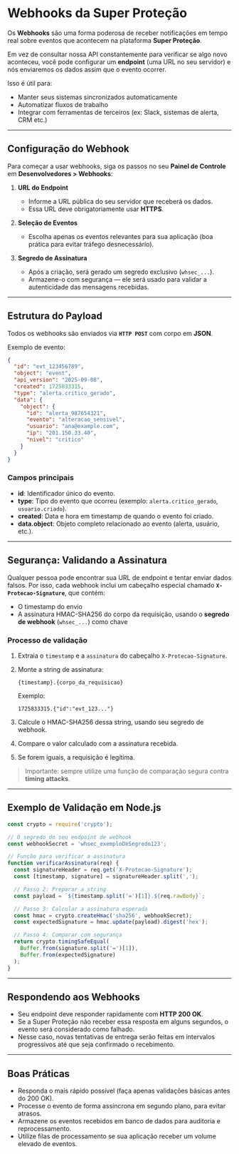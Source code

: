 # Webhooks da Super Proteção

Os **Webhooks** são uma forma poderosa de receber notificações em tempo real sobre eventos que acontecem na plataforma **Super Proteção**.  

Em vez de consultar nossa API constantemente para verificar se algo novo aconteceu, você pode configurar um **endpoint** (uma URL no seu servidor) e nós enviaremos os dados assim que o evento ocorrer.  

Isso é útil para:  
- Manter seus sistemas sincronizados automaticamente  
- Automatizar fluxos de trabalho  
- Integrar com ferramentas de terceiros (ex: Slack, sistemas de alerta, CRM etc.)  

---

## Configuração do Webhook

Para começar a usar webhooks, siga os passos no seu **Painel de Controle** em **Desenvolvedores > Webhooks**:

1. **URL do Endpoint**  
   - Informe a URL pública do seu servidor que receberá os dados.  
   - Essa URL deve obrigatoriamente usar **HTTPS**.  

2. **Seleção de Eventos**  
   - Escolha apenas os eventos relevantes para sua aplicação (boa prática para evitar tráfego desnecessário).  

3. **Segredo de Assinatura**  
   - Após a criação, será gerado um segredo exclusivo (`whsec_...`).  
   - Armazene-o com segurança — ele será usado para validar a autenticidade das mensagens recebidas.  

---

## Estrutura do Payload

Todos os webhooks são enviados via **`HTTP POST`** com corpo em **JSON**.  

Exemplo de evento:

```json
{
  "id": "evt_123456789",
  "object": "event",
  "api_version": "2025-09-08",
  "created": 1725833315,
  "type": "alerta.critico_gerado",
  "data": {
    "object": {
      "id": "alerta_987654321",
      "evento": "alteracao_sensivel",
      "usuario": "ana@example.com",
      "ip": "201.150.33.40",
      "nivel": "critico"
    }
  }
}
````

### Campos principais

* **id**: Identificador único do evento.
* **type**: Tipo do evento que ocorreu (exemplo: `alerta.critico_gerado`, `usuario.criado`).
* **created**: Data e hora em timestamp de quando o evento foi criado.
* **data.object**: Objeto completo relacionado ao evento (alerta, usuário, etc.).

---

## Segurança: Validando a Assinatura

Qualquer pessoa pode encontrar sua URL de endpoint e tentar enviar dados falsos.
Por isso, cada webhook inclui um cabeçalho especial chamado **`X-Protecao-Signature`**, que contém:

* O timestamp do envio
* A assinatura HMAC-SHA256 do corpo da requisição, usando o **segredo de webhook** (`whsec_...`) como chave

### Processo de validação

1. Extraia o `timestamp` e a `assinatura` do cabeçalho `X-Protecao-Signature`.
2. Monte a string de assinatura:

   ```
   {timestamp}.{corpo_da_requisicao}
   ```

   Exemplo:

   ```
   1725833315.{"id":"evt_123..."}
   ```
3. Calcule o HMAC-SHA256 dessa string, usando seu segredo de webhook.
4. Compare o valor calculado com a assinatura recebida.
5. Se forem iguais, a requisição é legítima.

> Importante: sempre utilize uma função de comparação segura contra **timing attacks**.

---

## Exemplo de Validação em Node.js

```js
const crypto = require('crypto');

// O segredo do seu endpoint de webhook
const webhookSecret = 'whsec_exemploDeSegredo123';

// Função para verificar a assinatura
function verificarAssinatura(req) {
  const signatureHeader = req.get('X-Protecao-Signature');
  const [timestamp, signature] = signatureHeader.split(',');

  // Passo 2: Preparar a string
  const payload = `${timestamp.split('=')[1]}.${req.rawBody}`;

  // Passo 3: Calcular a assinatura esperada
  const hmac = crypto.createHmac('sha256', webhookSecret);
  const expectedSignature = hmac.update(payload).digest('hex');

  // Passo 4: Comparar com segurança
  return crypto.timingSafeEqual(
    Buffer.from(signature.split('=')[1]),
    Buffer.from(expectedSignature)
  );
}
```

---

## Respondendo aos Webhooks

* Seu endpoint deve responder rapidamente com **HTTP 200 OK**.
* Se a Super Proteção não receber essa resposta em alguns segundos, o evento será considerado como falhado.
* Nesse caso, novas tentativas de entrega serão feitas em intervalos progressivos até que seja confirmado o recebimento.

---

## Boas Práticas

* Responda o mais rápido possível (faça apenas validações básicas antes do 200 OK).
* Processe o evento de forma assíncrona em segundo plano, para evitar atrasos.
* Armazene os eventos recebidos em banco de dados para auditoria e reprocessamento.
* Utilize filas de processamento se sua aplicação receber um volume elevado de eventos.
